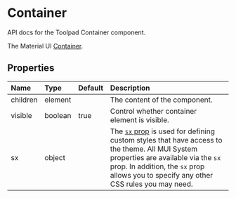 <!-- This file has been auto-generated using `pnpm docs:build:api`. -->

# Container

<p class="description">API docs for the Toolpad Container component.</p>

The Material UI [Container](https://mui.com/material-ui/react-container/).

## Properties

| Name                                    | Type                                   | Default                                | Description                                                                                                                                                                                                                                                                          |
| :-------------------------------------- | :------------------------------------- | :------------------------------------- | :----------------------------------------------------------------------------------------------------------------------------------------------------------------------------------------------------------------------------------------------------------------------------------- |
| <span class="prop-name">children</span> | <span class="prop-type">element</span> |                                        | The content of the component.                                                                                                                                                                                                                                                        |
| <span class="prop-name">visible</span>  | <span class="prop-type">boolean</span> | <span class="prop-default">true</span> | Control whether container element is visible.                                                                                                                                                                                                                                        |
| <span class="prop-name">sx</span>       | <span class="prop-type">object</span>  |                                        | The [`sx` prop](https://mui.com/system/getting-started/the-sx-prop/) is used for defining custom styles that have access to the theme. All MUI System properties are available via the `sx` prop. In addition, the `sx` prop allows you to specify any other CSS rules you may need. |
